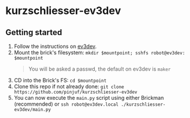 # kurzschliesser-ev3dev

## Getting started

 1) Follow the instructions on [ev3dev](https://www.ev3dev.org/docs/tutorials/connecting-to-the-internet-via-usb/).
 2) Mount the brick's filesystem: `mkdir $mountpoint; sshfs robot@ev3dev: $mountpoint`
    > You will be asked a passwd, the default on ev3dev is `maker`
 3) CD into the Brick's FS: `cd $mountpoint`
 4) Clone this repo if not already done: `git clone https://github.com/pinjuf/kurzschliesser-ev3dev`
 5) You can now execute the `main.py` script using either Brickman (recommended) or `ssh robot@ev3dev.local ./kurzschliesser-ev3dev/main.py`
